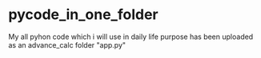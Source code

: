 # pycode_in_one_folder
My all pyhon code which i will use in daily life purpose has been uploaded as an advance_calc folder "app.py"
